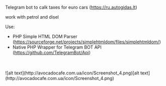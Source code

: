 Telegram bot to calk taxes for euro cars (https://ru.autogidas.lt)

work with petrol and disel

Use:
- PHP Simple HTML DOM Parser (https://sourceforge.net/projects/simplehtmldom/files/simplehtmldom/)
- Native PHP Wrapper for Telegram BOT API (https://github.com/TelegramBot/Api)
<br>
<br>
![alt text](http://avocadocafe.com.ua/icon/Screenshot_4.png)[alt text](http://avocadocafe.com.ua/icon/Screenshot_4.png)
